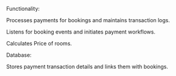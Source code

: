 Functionality: 

Processes payments for bookings and maintains transaction logs. 

Listens for booking events and initiates payment workflows. 

Calculates Price of rooms. 

Database: 

Stores payment transaction details and links them with bookings. 
